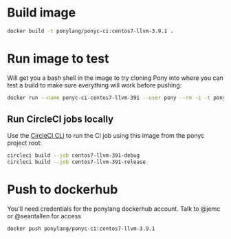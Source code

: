 # Build image

```bash
docker build -t ponylang/ponyc-ci:centos7-llvm-3.9.1 .
```

# Run image to test

Will get you a bash shell in the image to try cloning Pony into where you can test a build to make sure everything will work before pushing:

```bash
docker run --name ponyc-ci-centos7-llvm-391 --user pony --rm -i -t ponylang/ponyc-ci:centos7-llvm-3.9.1 bash
```

## Run CircleCI jobs locally

Use the [CircleCI CLI](https://circleci.com/docs/2.0/local-cli/) to run the CI job using this image
from the ponyc project root:

```bash
circleci build --job centos7-llvm-391-debug
circleci build --job centos7-llvm-391-release
```

# Push to dockerhub

You'll need credentials for the ponylang dockerhub account. Talk to @jemc or @seantallen for access

```bash
docker push ponylang/ponyc-ci:centos7-llvm-3.9.1
```
